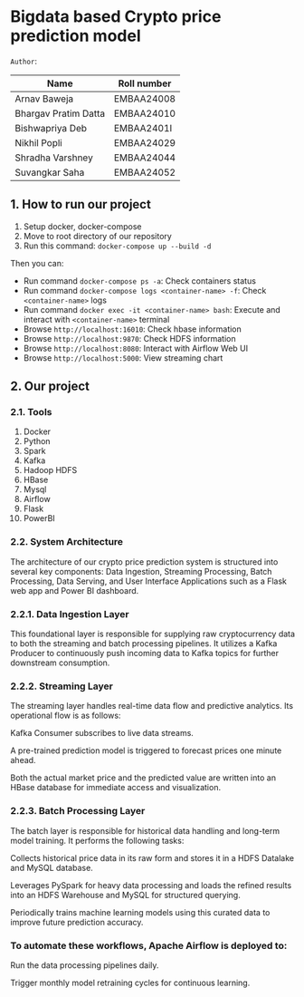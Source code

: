 # Bigdata based Crypto price prediction model

`Author`:

| Name                 | Roll number| 
| -----------------    | ------------
|Arnav Baweja          |EMBAA24008    |
|Bhargav Pratim Datta  |EMBAA24010    |
|Bishwapriya Deb       |EMBAA2401I    |
|Nikhil Popli          |EMBAA24029    |
|Shradha Varshney      |EMBAA24044    |
|Suvangkar Saha        |EMBAA24052    |



## 1. How to run our project

1. Setup docker, docker-compose
2. Move to root directory of our repository
3. Run this command:
    `docker-compose up --build -d`

Then you can:

- Run command `docker-compose ps -a`: Check containers status
- Run command `docker-compose logs <container-name> -f`: Check `<container-name>` logs
- Run command `docker exec -it <container-name> bash`: Execute and interact with `<container-name>` terminal
- Browse `http://localhost:16010`: Check hbase information
- Browse `http://localhost:9870`: Check HDFS information
- Browse `http://localhost:8080`: Interact with Airflow Web UI
- Browse `http://localhost:5000`: View streaming chart

## 2. Our project

### 2.1. Tools

1. Docker
2. Python
3. Spark
4. Kafka
5. Hadoop HDFS
6. HBase
7. Mysql
8. Airflow
9. Flask
10. PowerBI


### 2.2. System Architecture
The architecture of our crypto price prediction system is structured into several key components: Data Ingestion, Streaming Processing, Batch Processing, Data Serving, and User Interface Applications such as a Flask web app and Power BI dashboard.


### 2.2.1. Data Ingestion Layer
This foundational layer is responsible for supplying raw cryptocurrency data to both the streaming and batch processing pipelines. It utilizes a Kafka Producer to continuously push incoming data to Kafka topics for further downstream consumption.


### 2.2.2. Streaming Layer
The streaming layer handles real-time data flow and predictive analytics. Its operational flow is as follows:

Kafka Consumer subscribes to live data streams.

A pre-trained prediction model is triggered to forecast prices one minute ahead.

Both the actual market price and the predicted value are written into an HBase database for immediate access and visualization.


### 2.2.3. Batch Processing Layer
The batch layer is responsible for historical data handling and long-term model training. It performs the following tasks:

Collects historical price data in its raw form and stores it in a HDFS Datalake and MySQL database.

Leverages PySpark for heavy data processing and loads the refined results into an HDFS Warehouse and MySQL for structured querying.

Periodically trains machine learning models using this curated data to improve future prediction accuracy.



### To automate these workflows, Apache Airflow is deployed to:

Run the data processing pipelines daily.

Trigger monthly model retraining cycles for continuous learning.

